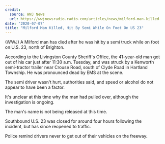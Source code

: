 ```yaml
---
credit:
  source: WWJ News
  url: https://wwjnewsradio.radio.com/articles/news/milford-man-killed-hit-by-semi-while-on-foot-on-us-23
date: '2020-07-07'
title: "Milford Man Killed, Hit By Semi While On Foot On US 23"
---
```

(WWJ) A Milford man has died after he was hit by a semi truck while on foot on U.S. 23, north of Brighton.

According to the Livingston County Sheriff's Office, the 41-year-old man got out of his car just after 11:30 a.m. Tuesday, and was struck by a Kenworth semi-tractor trailer near Crouse Road, south of Clyde Road in Hartland Township.
He was pronounced dead by EMS at the scene. 

The semi driver wasn't hurt, authorities said, and speed or alcohol do not appear to have been a factor.

It's unclear at this time why the man had pulled over, although the investigation is ongoing. 

The man's name is not being released at this time. 

Southbound U.S. 23 was closed for around four hours following the incident, but has since reopened to traffic. 

Police remind drivers never to get out of their vehicles on the freeway.
